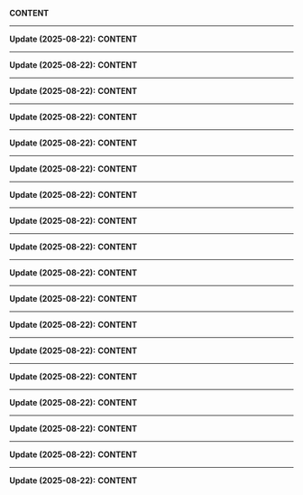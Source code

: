__CONTENT__

---
**Update (2025-08-22):**
__CONTENT__

---
**Update (2025-08-22):**
__CONTENT__

---
**Update (2025-08-22):**
__CONTENT__

---
**Update (2025-08-22):**
__CONTENT__

---
**Update (2025-08-22):**
__CONTENT__

---
**Update (2025-08-22):**
__CONTENT__

---
**Update (2025-08-22):**
__CONTENT__

---
**Update (2025-08-22):**
__CONTENT__

---
**Update (2025-08-22):**
__CONTENT__

---
**Update (2025-08-22):**
__CONTENT__

---
**Update (2025-08-22):**
__CONTENT__

---
**Update (2025-08-22):**
__CONTENT__

---
**Update (2025-08-22):**
__CONTENT__

---
**Update (2025-08-22):**
__CONTENT__

---
**Update (2025-08-22):**
__CONTENT__

---
**Update (2025-08-22):**
__CONTENT__

---
**Update (2025-08-22):**
__CONTENT__

---
**Update (2025-08-22):**
__CONTENT__
